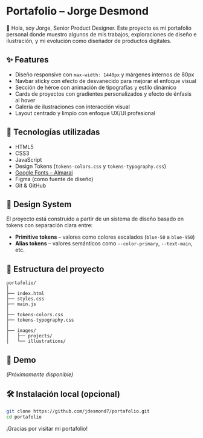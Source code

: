 # Portafolio – Jorge Desmond

👋 Hola, soy Jorge, Senior Product Designer. Este proyecto es mi portafolio personal donde muestro algunos de mis trabajos, exploraciones de diseño e ilustración, y mi evolución como diseñador de productos digitales.

## ✨ Features

- Diseño responsive con `max-width: 1440px` y márgenes internos de 80px
- Navbar sticky con efecto de desvanecido para mejorar el enfoque visual
- Sección de héroe con animación de tipografías y estilo dinámico
- Cards de proyectos con gradientes personalizados y efecto de énfasis al hover
- Galería de ilustraciones con interacción visual
- Layout centrado y limpio con enfoque UX/UI profesional

## 🚀 Tecnologías utilizadas

- HTML5
- CSS3
- JavaScript
- Design Tokens (`tokens-colors.css` y `tokens-typography.css`)
- [Google Fonts – Almarai](https://fonts.google.com/specimen/Almarai)
- Figma (como fuente de diseño)
- Git & GitHub

## 🎨 Design System

El proyecto está construido a partir de un sistema de diseño basado en tokens con separación clara entre:

- **Primitive tokens** – valores como colores escalados (`blue-50` a `blue-950`)
- **Alias tokens** – valores semánticos como `--color-primary`, `--text-main`, etc.

## 📁 Estructura del proyecto

```
portafolio/
│
├── index.html
├── styles.css
├── main.js
│
├── tokens-colors.css
├── tokens-typography.css
│
├── images/
│   ├── projects/
│   └── illustrations/
```

## 🔗 Demo

_(Próximamente disponible)_

## 🛠 Instalación local (opcional)

```bash
git clone https://github.com/jdesmond7/portafolio.git
cd portafolio
```

¡Gracias por visitar mi portafolio!

